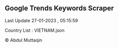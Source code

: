 

## Google Trends Keywords Scraper 
 
Last Update 27-01-2023 , 05:15:59

Country List :
VIETNAM.json



© Abdul Muttaqin 
